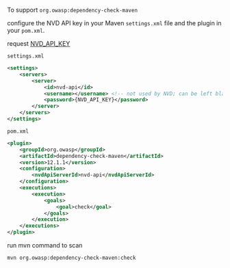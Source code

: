 To support `org.owasp:dependency-check-maven`

configure the NVD API key in your Maven `settings.xml` file and the plugin in your `pom.xml`.

request [NVD_API_KEY](https://nvd.nist.gov/developers/request-an-api-key)

`settings.xml`
```xml
<settings>
    <servers>
        <server>
            <id>nvd-api</id>
            <username></username> <!-- not used by NVD; can be left blank -->
            <password>{NVD_API_KEY}</password>
        </server>
    </servers>
</settings>
```

`pom.xml`
```xml
<plugin>
    <groupId>org.owasp</groupId>
    <artifactId>dependency-check-maven</artifactId>
    <version>12.1.1</version>
    <configuration>
        <nvdApiServerId>nvd-api</nvdApiServerId>
    </configuration>
    <executions>
        <execution>
            <goals>
                <goal>check</goal>
            </goals>
        </execution>
    </executions>
</plugin>
```

run mvn command to scan
```bash
mvn org.owasp:dependency-check-maven:check
```
